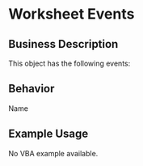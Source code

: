 # Worksheet Events

## Business Description
This object has the following events:

## Behavior
Name

## Example Usage
No VBA example available.